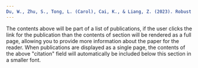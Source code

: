 ```yaml
---
Du, W., Zhu, S., Tong, L. (Carol), Cai, K., & Liang, Z. (2023). Robust gate assignment to minimise aircraft conflicts. Transportmetrica B: Transport Dynamics, 11(1). https://doi.org/10.1080/21680566.2023.2185497
---
```


The contents above will be part of a list of publications, if the user clicks the link for the publication than the contents of section will be rendered as a full page, allowing you to provide more information about the paper for the reader. When publications are displayed as a single page, the contents of the above "citation" field will automatically be included below this section in a smaller font.
